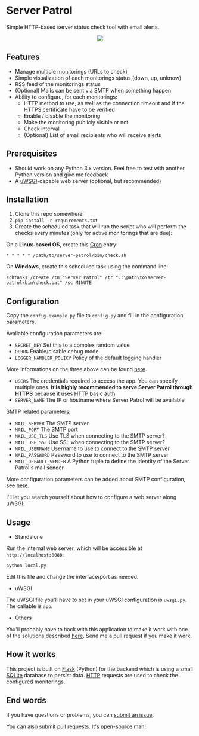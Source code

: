 # Server Patrol

Simple HTTP-based server status check tool with email alerts.

<p align="center">
  <img src="https://github.com/EpocDotFr/server-patrol/raw/master/screenshot.png">
</p>

## Features

  - Manage multiple monitorings (URLs to check)
  - Simple visualization of each monitorings status (down, up, unknow)
  - RSS feed of the monitorings status
  - (Optional) Mails can be sent via SMTP when something happen
  - Ability to configure, for each monitorings:
    - HTTP method to use, as well as the connection timeout and if the HTTPS certificate have to be verified
    - Enable / disable the monitoring
    - Make the monitoring publicly visible or not
    - Check interval
    - (Optional) List of email recipients who will receive alerts

## Prerequisites

  - Should work on any Python 3.x version. Feel free to test with another Python version and give me feedback
  - A [uWSGI](https://uwsgi-docs.readthedocs.io/en/latest/)-capable web server (optional, but recommended)

## Installation

  1. Clone this repo somewhere
  2. `pip install -r requirements.txt`
  3. Create the scheduled task that will run the script who will perform the checks every minutes (only for active monitorings that are due):

On a **Linux-based OS**, create this [Cron](https://en.wikipedia.org/wiki/Cron) entry:

```
* * * * * /path/to/server-patrol/bin/check.sh
```

On **Windows**, create this scheduled task using the command line:

```
schtasks /create /tn "Server Patrol" /tr "C:\path\to\server-patrol\bin\check.bat" /sc MINUTE
```

## Configuration

Copy the `config.example.py` file to `config.py` and fill in the configuration parameters.

Available configuration parameters are:

  - `SECRET_KEY` Set this to a complex random value
  - `DEBUG` Enable/disable debug mode
  - `LOGGER_HANDLER_POLICY` Policy of the default logging handler

More informations on the three above can be found [here](http://flask.pocoo.org/docs/0.12/config/#builtin-configuration-values).

  - `USERS` The credentials required to access the app. You can specify multiple ones. **It is highly recommended to serve Server Patrol through HTTPS** because it uses [HTTP basic auth](https://en.wikipedia.org/wiki/Basic_access_authentication)
  - `SERVER_NAME` The IP or hostname where Server Patrol will be available

SMTP related parameters:

  - `MAIL_SERVER` The SMTP server
  - `MAIL_PORT` The SMTP port
  - `MAIL_USE_TLS` Use TLS when connecting to the SMTP server?
  - `MAIL_USE_SSL` Use SSL when connecting to the SMTP server?
  - `MAIL_USERNAME` Username to use to connect to the SMTP server
  - `MAIL_PASSWORD` Password to use to connect to the SMTP server
  - `MAIL_DEFAULT_SENDER` A Python tuple to define the identity of the Server Patrol's mail sender

More configuration parameters can be added about SMTP configuration, see [here](https://pythonhosted.org/Flask-Mail/#configuring-flask-mail).

I'll let you search yourself about how to configure a web server along uWSGI.

## Usage

  - Standalone

Run the internal web server, which will be accessible at `http://localhost:8080`:

```
python local.py
```

Edit this file and change the interface/port as needed.

  - uWSGI

The uWSGI file you'll have to set in your uWSGI configuration is `uwsgi.py`. The callable is `app`.

  - Others

You'll probably have to hack with this application to make it work with one of the solutions described [here](http://flask.pocoo.org/docs/0.12/deploying/). Send me a pull request if you make it work.

## How it works

This project is built on [Flask](http://flask.pocoo.org/) (Python) for the backend which is using a small [SQLite](https://en.wikipedia.org/wiki/SQLite)
database to persist data. [HTTP](https://en.wikipedia.org/wiki/Hypertext_Transfer_Protocol) requests are used to check the configured monitorings.

## End words

If you have questions or problems, you can [submit an issue](https://github.com/EpocDotFr/server-patrol/issues).

You can also submit pull requests. It's open-source man!